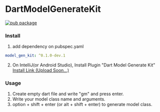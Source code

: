 # DartModelGenerateKit

[![pub package](https://img.shields.io/pub/v/model_gen_kit.svg?color=4285F4)](https://pub.dev/packages/model_gen_kit)

### Install
1. add dependency on pubspec.yaml

```yaml
model_gen_kit: ^0.1.0-dev.1
```

2.  On IntelliJ(or Android Studio), Install Plugin "Dart Model Generate Kit" [Install Link (Upload Soon...)](https://github.com/note11g/DartModelGenerateKit)

### Usage
1. Create empty dart file and write "gm" and press enter.
2. Write your model class name and arguments.
3. option + shift + enter (or alt + shift + enter) to generate model class.
